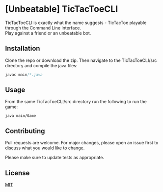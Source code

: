 # [Unbeatable] TicTacToeCLI

TicTacToeCLI is exactly what the name suggests - TicTacToe playable through the Command Line Interface.<br>
Play against a friend or an unbeatable bot.

## Installation

Clone the repo or download the zip. Then navigate to the TicTacToeCLI/src directory and compile the java files:

```java
javac main/*.java
```

## Usage
From the same TicTacToeCLI/src directory run the following to run the game:

```
java main/Game
```

## Contributing
Pull requests are welcome. For major changes, please open an issue first to discuss what you would like to change.

Please make sure to update tests as appropriate.

## License
[MIT](https://choosealicense.com/licenses/mit/)
